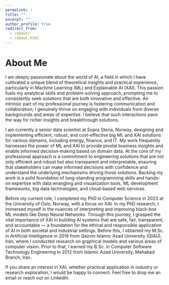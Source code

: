 ```yaml
---
permalink: /
title: ""
excerpt: ""
author_profile: true
redirect_from: 
  - /about/
  - /about.html
---
```

About Me
=====
I am deeply passionate about the world of AI, a field in which I have cultivated a unique blend of theoretical insights and practical experience, particularly in Machine Learning (ML) and Explainable AI (XAI). This passion fuels my analytical skills and problem-solving approach, prompting me to consistently seek solutions that are both innovative and effective. An intrinsic part of my professional journey is fostering communication and collaboration; I genuinely thrive on engaging with individuals from diverse backgrounds and areas of expertise. I believe that such interactions pave the way for richer insights and breakthrough solutions. 

I am currently a senior data scientist at Sopra Steria, Norway, designing and implementing efficient, robust, and cost-effective big ML and XAI solutions for various domains, including energy, finance, and IT. My work frequently harnesses the power of ML and XAI to provide pivotal business insights and enable informed decision-making based on domain data. At the core of my professional approach is a commitment to engineering solutions that are not only efficient and robust but also transparent and interpretable, ensuring that stakeholders can make informed decisions with confidence and understand the underlying mechanisms driving those solutions. Backing my work is a solid foundation of long-standing programming skills and hands-on expertise with data wrangling and visualization tools, ML development frameworks, big data technologies, and cloud-based web services.

Before my current role, I completed my PhD in Computer Science in 2023 at the University of Oslo, Norway, with a focus on XAI. In my PhD research, I immersed myself in the nuances of interpreting and improving black-box ML models like Deep Neural Networks. Through this journey, I grasped the vital importance of XAI in building AI systems that are safe, fair, transparent, and accountable — a foundation for the ethical and responsible application of AI in both societal and industrial settings. Before this, I obtained my M.Sc. in Artificial Intelligence in 2016 from Qazvin Islamic Azad University (QIAU), Iran, where I conducted research on graphical models and various areas of computer vision. Prior to that, I earned my B.Sc. in Computer Software Technology Engineering in 2012 from Islamic Azad University, Mahabad Branch, Iran.

If you share an interest in XAI, whether practical application in industry or research exploration, I would be happy to connect. Feel free to drop me an email or reach out on LinkedIn. 


